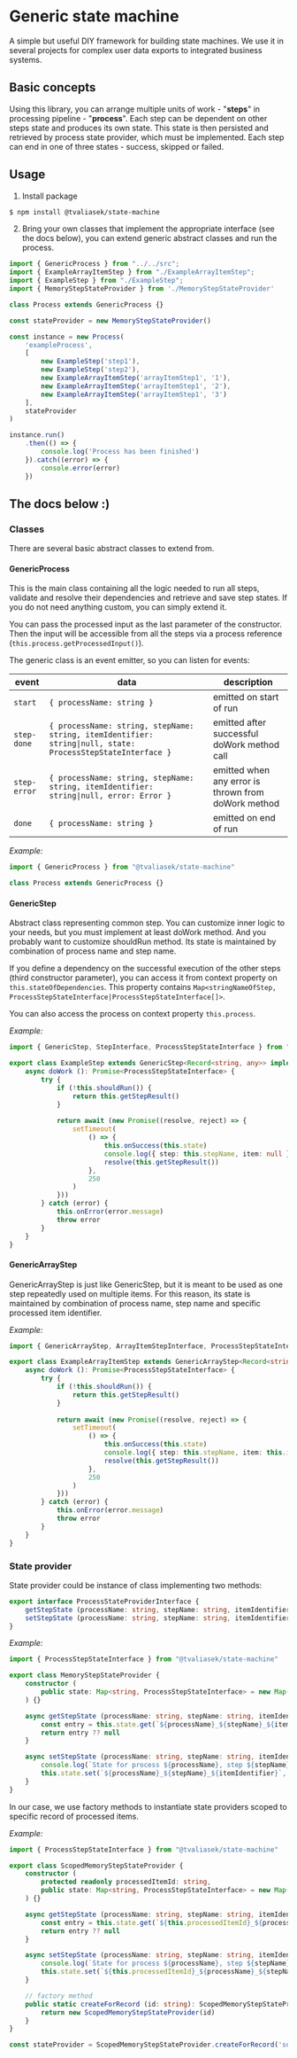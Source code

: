 # Generic state machine

A simple but useful DIY framework for building state machines. We use it in several projects for complex user data exports to integrated business systems.

## Basic concepts

Using this library, you can arrange multiple units of work - "**steps**" in processing pipeline - "**process**". Each step can be dependent on other steps state and produces its own state. This state is then persisted and retrieved by process state provider, which must be implemented. Each step can end in one of three states - success, skipped or failed.

## Usage

1. Install package

``` sh
$ npm install @tvaliasek/state-machine
```

2. Bring your own classes that implement the appropriate interface (see the docs below), you can extend generic abstract classes and run the process.

``` ts
import { GenericProcess } from "../../src";
import { ExampleArrayItemStep } from "./ExampleArrayItemStep";
import { ExampleStep } from "./ExampleStep";
import { MemoryStepStateProvider } from './MemoryStepStateProvider'

class Process extends GenericProcess {}

const stateProvider = new MemoryStepStateProvider()

const instance = new Process(
    'exampleProcess', 
    [
        new ExampleStep('step1'),
        new ExampleStep('step2'),
        new ExampleArrayItemStep('arrayItemStep1', '1'),
        new ExampleArrayItemStep('arrayItemStep1', '2'),
        new ExampleArrayItemStep('arrayItemStep1', '3')
    ],
    stateProvider
)

instance.run()
    .then(() => {
        console.log('Process has been finished')
    }).catch((error) => {
        console.error(error)
    })
```

## The docs below :)

### Classes

There are several basic abstract classes to extend from.

#### GenericProcess
This is the main class containing all the logic needed to run all steps, validate and resolve their dependencies and retrieve and save step states. If you do not need anything custom, you can simply extend it.

You can pass the processed input as the last parameter of the constructor. Then the input will be accessible from all the steps via a process reference (`this.process.getProcessedInput()`). 

The generic class is an event emitter, so you can listen for events:

| event | data | description | 
|-------|------|-------------|
| `start` | `{ processName: string }` | emitted on start of run |
| `step-done` | `{ processName: string, stepName: string, itemIdentifier: string\|null, state: ProcessStepStateInterface }` | emitted after successful doWork method call |
| `step-error` | `{ processName: string, stepName: string, itemIdentifier: string\|null, error: Error }` | emitted when any error is thrown from doWork method |
| `done` | `{ processName: string }` | emitted on end of run |

*Example:*

``` ts
import { GenericProcess } from "@tvaliasek/state-machine"

class Process extends GenericProcess {}
```

#### GenericStep
Abstract class representing common step. You can customize inner logic to your needs, but you must implement at least doWork method. And you probably want to customize shouldRun method. Its state is maintained by combination of process name and step name.

If you define a dependency on the successful execution of the other steps (third constructor parameter), you can access it from context property on `this.stateOfDependencies`. This property contains `Map<stringNameOfStep, ProcessStepStateInterface|ProcessStepStateInterface[]>`.

You can also access the process on context property `this.process`.

*Example:*

``` ts
import { GenericStep, StepInterface, ProcessStepStateInterface } from "@tvaliasek/state-machine"

export class ExampleStep extends GenericStep<Record<string, any>> implements StepInterface<Record<string, any>> {
    async doWork (): Promise<ProcessStepStateInterface> {
        try {
            if (!this.shouldRun()) {
                return this.getStepResult()
            }
            
            return await (new Promise((resolve, reject) => {
                setTimeout(
                    () => {
                        this.onSuccess(this.state)
                        console.log({ step: this.stepName, item: null })
                        resolve(this.getStepResult())
                    },
                    250
                )
            }))
        } catch (error) {
            this.onError(error.message)
            throw error
        }
    }
}
```

#### GenericArrayStep
GenericArrayStep is just like GenericStep, but it is meant to be used as one step repeatedly used on multiple items. For this reason, its state is maintained by combination of process name, step name and specific processed item identifier. 

*Example:*

``` ts
import { GenericArrayStep, ArrayItemStepInterface, ProcessStepStateInterface } from "@tvaliasek/state-machine"

export class ExampleArrayItemStep extends GenericArrayStep<Record<string, any>> implements ArrayItemStepInterface<Record<string, any>> {
    async doWork (): Promise<ProcessStepStateInterface> {
        try {
            if (!this.shouldRun()) {
                return this.getStepResult()
            }
            
            return await (new Promise((resolve, reject) => {
                setTimeout(
                    () => {
                        this.onSuccess(this.state)
                        console.log({ step: this.stepName, item: this.itemIdentifier })
                        resolve(this.getStepResult())
                    },
                    250
                )
            }))
        } catch (error) {
            this.onError(error.message)
            throw error
        }
    }
}
```

### State provider

State provider could be instance of class implementing two methods:

``` ts
export interface ProcessStateProviderInterface {
    getStepState (processName: string, stepName: string, itemIdentifier: string|null): Promise<ProcessStepStateInterface|null>
    setStepState (processName: string, stepName: string, itemIdentifier: string|null, stepState: ProcessStepStateInterface): Promise<void>
}
```
*Example:*
``` ts
import { ProcessStepStateInterface } from "@tvaliasek/state-machine"

export class MemoryStepStateProvider {
    constructor (
        public state: Map<string, ProcessStepStateInterface> = new Map([])
    ) {}

    async getStepState (processName: string, stepName: string, itemIdentifier: string|null): Promise<ProcessStepStateInterface|null> {
        const entry = this.state.get(`${processName}_${stepName}_${itemIdentifier}`)
        return entry ?? null
    }

    async setStepState (processName: string, stepName: string, itemIdentifier: string|null, stepState: ProcessStepStateInterface): Promise<void> {
        console.log(`State for process ${processName}, step ${stepName}, item ${itemIdentifier} has been set.`)
        this.state.set(`${processName}_${stepName}_${itemIdentifier}`, stepState)
    }
}
```

In our case, we use factory methods to instantiate state providers scoped to specific record of processed items.

*Example:*
``` ts
import { ProcessStepStateInterface } from "@tvaliasek/state-machine"

export class ScopedMemoryStepStateProvider {
    constructor (
        protected readonly processedItemId: string,
        public state: Map<string, ProcessStepStateInterface> = new Map([])
    ) {}

    async getStepState (processName: string, stepName: string, itemIdentifier: string|null): Promise<ProcessStepStateInterface|null> {
        const entry = this.state.get(`${this.processedItemId}_${processName}_${stepName}_${itemIdentifier}`)
        return entry ?? null
    }

    async setStepState (processName: string, stepName: string, itemIdentifier: string|null, stepState: ProcessStepStateInterface): Promise<void> {
        console.log(`State for process ${processName}, step ${stepName}, item ${itemIdentifier} has been set.`)
        this.state.set(`${this.processedItemId}_${processName}_${stepName}_${itemIdentifier}`, stepState)
    }

    // factory method
    public static createForRecord (id: string): ScopedMemoryStepStateProvider {
        return new ScopedMemoryStepStateProvider(id)
    }
}

const stateProvider = ScopedMemoryStepStateProvider.createForRecord('someId')

```
